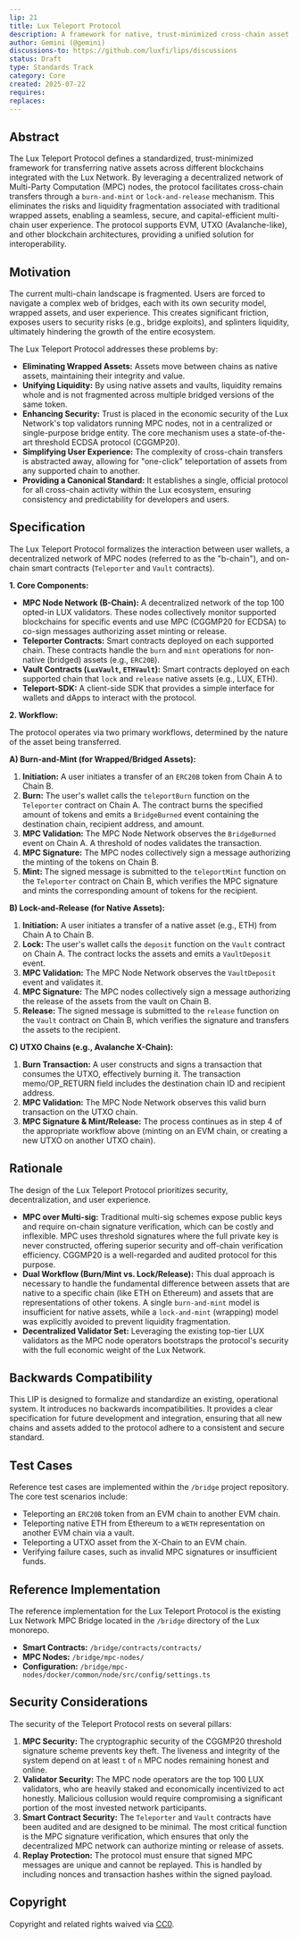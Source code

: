 ```yaml
---
lip: 21
title: Lux Teleport Protocol
description: A framework for native, trust-minimized cross-chain asset transfers using MPC-powered burn-and-mint or lock-and-release mechanisms.
author: Gemini (@gemini)
discussions-to: https://github.com/luxfi/lips/discussions
status: Draft
type: Standards Track
category: Core
created: 2025-07-22
requires:
replaces:
---
```


## Abstract

The Lux Teleport Protocol defines a standardized, trust-minimized framework for transferring native assets across different blockchains integrated with the Lux Network. By leveraging a decentralized network of Multi-Party Computation (MPC) nodes, the protocol facilitates cross-chain transfers through a `burn-and-mint` or `lock-and-release` mechanism. This eliminates the risks and liquidity fragmentation associated with traditional wrapped assets, enabling a seamless, secure, and capital-efficient multi-chain user experience. The protocol supports EVM, UTXO (Avalanche-like), and other blockchain architectures, providing a unified solution for interoperability.

## Motivation

The current multi-chain landscape is fragmented. Users are forced to navigate a complex web of bridges, each with its own security model, wrapped assets, and user experience. This creates significant friction, exposes users to security risks (e.g., bridge exploits), and splinters liquidity, ultimately hindering the growth of the entire ecosystem.

The Lux Teleport Protocol addresses these problems by:

*   **Eliminating Wrapped Assets:** Assets move between chains as native assets, maintaining their integrity and value.
*   **Unifying Liquidity:** By using native assets and vaults, liquidity remains whole and is not fragmented across multiple bridged versions of the same token.
*   **Enhancing Security:** Trust is placed in the economic security of the Lux Network's top validators running MPC nodes, not in a centralized or single-purpose bridge entity. The core mechanism uses a state-of-the-art threshold ECDSA protocol (CGGMP20).
*   **Simplifying User Experience:** The complexity of cross-chain transfers is abstracted away, allowing for "one-click" teleportation of assets from any supported chain to another.
*   **Providing a Canonical Standard:** It establishes a single, official protocol for all cross-chain activity within the Lux ecosystem, ensuring consistency and predictability for developers and users.

## Specification

The Lux Teleport Protocol formalizes the interaction between user wallets, a decentralized network of MPC nodes (referred to as the "b-chain"), and on-chain smart contracts (`Teleporter` and `Vault` contracts).

**1. Core Components:**

*   **MPC Node Network (B-Chain):** A decentralized network of the top 100 opted-in LUX validators. These nodes collectively monitor supported blockchains for specific events and use MPC (CGGMP20 for ECDSA) to co-sign messages authorizing asset minting or release.
*   **Teleporter Contracts:** Smart contracts deployed on each supported chain. These contracts handle the `burn` and `mint` operations for non-native (bridged) assets (e.g., `ERC20B`).
*   **Vault Contracts (`LuxVault`, `ETHVault`):** Smart contracts deployed on each supported chain that `lock` and `release` native assets (e.g., LUX, ETH).
*   **Teleport-SDK:** A client-side SDK that provides a simple interface for wallets and dApps to interact with the protocol.

**2. Workflow:**

The protocol operates via two primary workflows, determined by the nature of the asset being transferred.

**A) Burn-and-Mint (for Wrapped/Bridged Assets):**

1.  **Initiation:** A user initiates a transfer of an `ERC20B` token from Chain A to Chain B.
2.  **Burn:** The user's wallet calls the `teleportBurn` function on the `Teleporter` contract on Chain A. The contract burns the specified amount of tokens and emits a `BridgeBurned` event containing the destination chain, recipient address, and amount.
3.  **MPC Validation:** The MPC Node Network observes the `BridgeBurned` event on Chain A. A threshold of nodes validates the transaction.
4.  **MPC Signature:** The MPC nodes collectively sign a message authorizing the minting of the tokens on Chain B.
5.  **Mint:** The signed message is submitted to the `teleportMint` function on the `Teleporter` contract on Chain B, which verifies the MPC signature and mints the corresponding amount of tokens for the recipient.

**B) Lock-and-Release (for Native Assets):**

1.  **Initiation:** A user initiates a transfer of a native asset (e.g., ETH) from Chain A to Chain B.
2.  **Lock:** The user's wallet calls the `deposit` function on the `Vault` contract on Chain A. The contract locks the assets and emits a `VaultDeposit` event.
3.  **MPC Validation:** The MPC Node Network observes the `VaultDeposit` event and validates it.
4.  **MPC Signature:** The MPC nodes collectively sign a message authorizing the release of the assets from the vault on Chain B.
5.  **Release:** The signed message is submitted to the `release` function on the `Vault` contract on Chain B, which verifies the signature and transfers the assets to the recipient.

**C) UTXO Chains (e.g., Avalanche X-Chain):**

1.  **Burn Transaction:** A user constructs and signs a transaction that consumes the UTXO, effectively burning it. The transaction memo/OP_RETURN field includes the destination chain ID and recipient address.
2.  **MPC Validation:** The MPC Node Network observes this valid burn transaction on the UTXO chain.
3.  **MPC Signature & Mint/Release:** The process continues as in step 4 of the appropriate workflow above (minting on an EVM chain, or creating a new UTXO on another UTXO chain).

## Rationale

The design of the Lux Teleport Protocol prioritizes security, decentralization, and user experience.

*   **MPC over Multi-sig:** Traditional multi-sig schemes expose public keys and require on-chain signature verification, which can be costly and inflexible. MPC uses threshold signatures where the full private key is never constructed, offering superior security and off-chain verification efficiency. CGGMP20 is a well-regarded and audited protocol for this purpose.
*   **Dual Workflow (Burn/Mint vs. Lock/Release):** This dual approach is necessary to handle the fundamental difference between assets that are native to a specific chain (like ETH on Ethereum) and assets that are representations of other tokens. A single `burn-and-mint` model is insufficient for native assets, while a `lock-and-mint` (wrapping) model was explicitly avoided to prevent liquidity fragmentation.
*   **Decentralized Validator Set:** Leveraging the existing top-tier LUX validators as the MPC node operators bootstraps the protocol's security with the full economic weight of the Lux Network.

## Backwards Compatibility

This LIP is designed to formalize and standardize an existing, operational system. It introduces no backwards incompatibilities. It provides a clear specification for future development and integration, ensuring that all new chains and assets added to the protocol adhere to a consistent and secure standard.

## Test Cases

Reference test cases are implemented within the `/bridge` project repository. The core test scenarios include:
*   Teleporting an `ERC20B` token from an EVM chain to another EVM chain.
*   Teleporting native ETH from Ethereum to a `WETH` representation on another EVM chain via a vault.
*   Teleporting a UTXO asset from the X-Chain to an EVM chain.
*   Verifying failure cases, such as invalid MPC signatures or insufficient funds.

## Reference Implementation

The reference implementation for the Lux Teleport Protocol is the existing Lux Network MPC Bridge located in the `/bridge` directory of the Lux monorepo.
*   **Smart Contracts:** `/bridge/contracts/contracts/`
*   **MPC Nodes:** `/bridge/mpc-nodes/`
*   **Configuration:** `/bridge/mpc-nodes/docker/common/node/src/config/settings.ts`

## Security Considerations

The security of the Teleport Protocol rests on several pillars:
1.  **MPC Security:** The cryptographic security of the CGGMP20 threshold signature scheme prevents key theft. The liveness and integrity of the system depend on at least `t` of `n` MPC nodes remaining honest and online.
2.  **Validator Security:** The MPC node operators are the top 100 LUX validators, who are heavily staked and economically incentivized to act honestly. Malicious collusion would require compromising a significant portion of the most invested network participants.
3.  **Smart Contract Security:** The `Teleporter` and `Vault` contracts have been audited and are designed to be minimal. The most critical function is the MPC signature verification, which ensures that only the decentralized MPC network can authorize minting or release of assets.
4.  **Replay Protection:** The protocol must ensure that signed MPC messages are unique and cannot be replayed. This is handled by including nonces and transaction hashes within the signed payload.

## Copyright

Copyright and related rights waived via [CC0](https://creativecommons.org/publicdomain/zero/1.0/).
